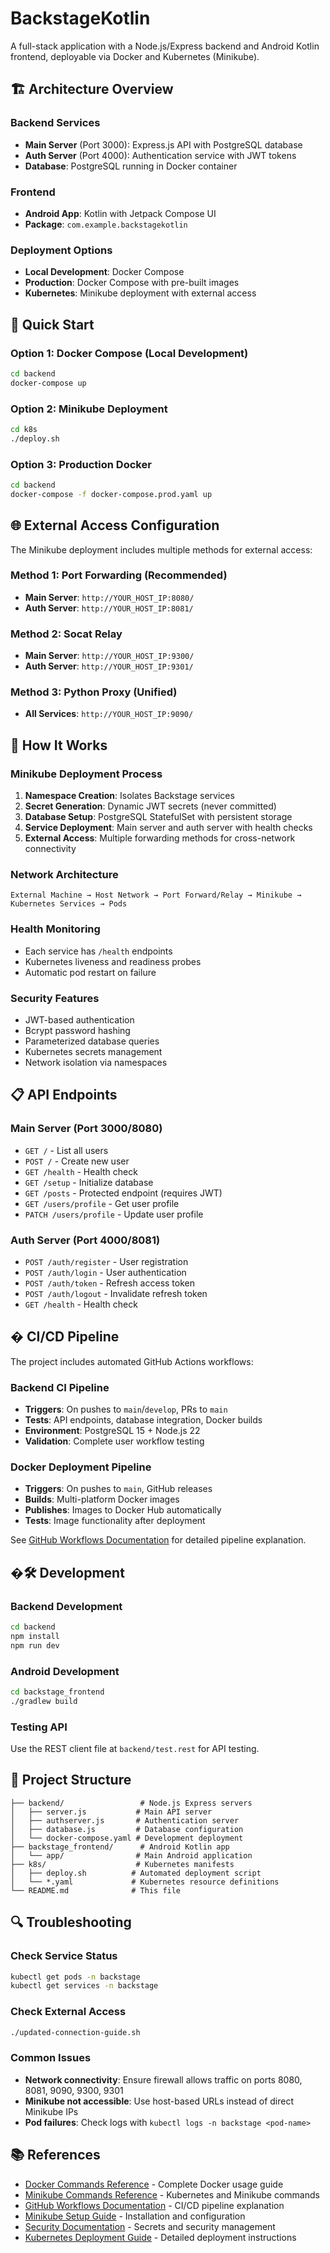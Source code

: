 # BackstageKotlin

A full-stack application with a Node.js/Express backend and Android Kotlin frontend, deployable via Docker and Kubernetes (Minikube).

## 🏗️ Architecture Overview

### Backend Services
- **Main Server** (Port 3000): Express.js API with PostgreSQL database
- **Auth Server** (Port 4000): Authentication service with JWT tokens
- **Database**: PostgreSQL running in Docker container

### Frontend
- **Android App**: Kotlin with Jetpack Compose UI
- **Package**: `com.example.backstagekotlin`

### Deployment Options
- **Local Development**: Docker Compose
- **Production**: Docker Compose with pre-built images
- **Kubernetes**: Minikube deployment with external access

## 🚀 Quick Start

### Option 1: Docker Compose (Local Development)
```bash
cd backend
docker-compose up
```

### Option 2: Minikube Deployment
```bash
cd k8s
./deploy.sh
```

### Option 3: Production Docker
```bash
cd backend
docker-compose -f docker-compose.prod.yaml up
```

## 🌐 External Access Configuration

The Minikube deployment includes multiple methods for external access:

### Method 1: Port Forwarding (Recommended)
- **Main Server**: `http://YOUR_HOST_IP:8080/`
- **Auth Server**: `http://YOUR_HOST_IP:8081/`

### Method 2: Socat Relay
- **Main Server**: `http://YOUR_HOST_IP:9300/`
- **Auth Server**: `http://YOUR_HOST_IP:9301/`

### Method 3: Python Proxy (Unified)
- **All Services**: `http://YOUR_HOST_IP:9090/`

## 🔧 How It Works

### Minikube Deployment Process
1. **Namespace Creation**: Isolates Backstage services
2. **Secret Generation**: Dynamic JWT secrets (never committed)
3. **Database Setup**: PostgreSQL StatefulSet with persistent storage
4. **Service Deployment**: Main server and auth server with health checks
5. **External Access**: Multiple forwarding methods for cross-network connectivity

### Network Architecture
```
External Machine → Host Network → Port Forward/Relay → Minikube → Kubernetes Services → Pods
```

### Health Monitoring
- Each service has `/health` endpoints
- Kubernetes liveness and readiness probes
- Automatic pod restart on failure

### Security Features
- JWT-based authentication
- Bcrypt password hashing
- Parameterized database queries
- Kubernetes secrets management
- Network isolation via namespaces

## 📋 API Endpoints

### Main Server (Port 3000/8080)
- `GET /` - List all users
- `POST /` - Create new user
- `GET /health` - Health check
- `GET /setup` - Initialize database
- `GET /posts` - Protected endpoint (requires JWT)
- `GET /users/profile` - Get user profile
- `PATCH /users/profile` - Update user profile

### Auth Server (Port 4000/8081)
- `POST /auth/register` - User registration
- `POST /auth/login` - User authentication
- `POST /auth/token` - Refresh access token
- `POST /auth/logout` - Invalidate refresh token
- `GET /health` - Health check

## � CI/CD Pipeline

The project includes automated GitHub Actions workflows:

### Backend CI Pipeline
- **Triggers**: On pushes to `main`/`develop`, PRs to `main`
- **Tests**: API endpoints, database integration, Docker builds
- **Environment**: PostgreSQL 15 + Node.js 22
- **Validation**: Complete user workflow testing

### Docker Deployment Pipeline
- **Triggers**: On pushes to `main`, GitHub releases
- **Builds**: Multi-platform Docker images
- **Publishes**: Images to Docker Hub automatically
- **Tests**: Image functionality after deployment

See [GitHub Workflows Documentation](./GITHUB_WORKFLOWS.md) for detailed pipeline explanation.

## �🛠️ Development

### Backend Development
```bash
cd backend
npm install
npm run dev
```

### Android Development
```bash
cd backstage_frontend
./gradlew build
```

### Testing API
Use the REST client file at `backend/test.rest` for API testing.

## 📁 Project Structure

```
├── backend/                 # Node.js Express servers
│   ├── server.js           # Main API server
│   ├── authserver.js       # Authentication server
│   ├── database.js         # Database configuration
│   └── docker-compose.yaml # Development deployment
├── backstage_frontend/      # Android Kotlin app
│   └── app/                # Main Android application
├── k8s/                    # Kubernetes manifests
│   ├── deploy.sh          # Automated deployment script
│   └── *.yaml             # Kubernetes resource definitions
└── README.md              # This file
```

## 🔍 Troubleshooting

### Check Service Status
```bash
kubectl get pods -n backstage
kubectl get services -n backstage
```

### Check External Access
```bash
./updated-connection-guide.sh
```

### Common Issues
- **Network connectivity**: Ensure firewall allows traffic on ports 8080, 8081, 9090, 9300, 9301
- **Minikube not accessible**: Use host-based URLs instead of direct Minikube IPs
- **Pod failures**: Check logs with `kubectl logs -n backstage <pod-name>`

## 📚 References

- [Docker Commands Reference](./DOCKER_COMMANDS.md) - Complete Docker usage guide
- [Minikube Commands Reference](./MINIKUBE_COMMANDS.md) - Kubernetes and Minikube commands
- [GitHub Workflows Documentation](./GITHUB_WORKFLOWS.md) - CI/CD pipeline explanation
- [Minikube Setup Guide](./k8s/MINIKUBE_SETUP.md) - Installation and configuration
- [Security Documentation](./k8s/SECURITY.md) - Secrets and security management
- [Kubernetes Deployment Guide](./k8s/README.md) - Detailed deployment instructions
